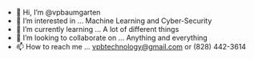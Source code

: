 - 👋 Hi, I’m @vpbaumgarten
- 👀 I’m interested in ... Machine Learning and Cyber-Security
- 🌱 I’m currently learning ... A lot of different things
- 💞️ I’m looking to collaborate on ... Anything and everything
- 📫 How to reach me ... vpbtechnology@gmail.com or (828) 442-3614

<!---
vpbaumgarten/vpbaumgarten is a ✨ special ✨ repository because its `README.md` (this file) appears on your GitHub profile.
You can click the Preview link to take a look at your changes.
--->
